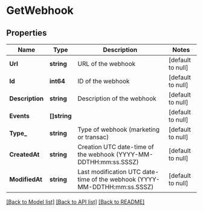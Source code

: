 # GetWebhook

## Properties
Name | Type | Description | Notes
------------ | ------------- | ------------- | -------------
**Url** | **string** | URL of the webhook | [default to null]
**Id** | **int64** | ID of the webhook | [default to null]
**Description** | **string** | Description of the webhook | [default to null]
**Events** | **[]string** |  | [default to null]
**Type_** | **string** | Type of webhook (marketing or transac) | [default to null]
**CreatedAt** | **string** | Creation UTC date-time of the webhook (YYYY-MM-DDTHH:mm:ss.SSSZ) | [default to null]
**ModifiedAt** | **string** | Last modification UTC date-time of the webhook (YYYY-MM-DDTHH:mm:ss.SSSZ) | [default to null]

[[Back to Model list]](../README.md#documentation-for-models) [[Back to API list]](../README.md#documentation-for-api-endpoints) [[Back to README]](../README.md)


